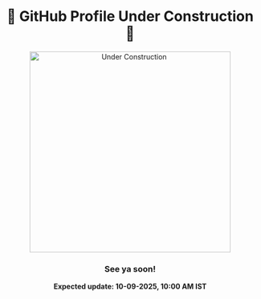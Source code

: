 <h1 align="center">🚧 GitHub Profile Under Construction 🚧</h1>
<p align="center">
  <img src="https://media.tenor.com/images/486c6cda7b2c7eb9477968e1d60bacd2/tenor.gif" alt="Under Construction" width="400"/>
</p>
<h3 align="center">See ya soon!</h3>
<p align="center"><strong>Expected update: 10-09-2025, 10:00 AM IST</strong></p>
